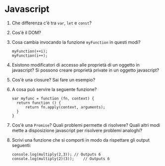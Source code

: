 # Javascript

1.  Che differenza c'è tra `var`, `let` e `const`?
2.  Cos'è il DOM?
3.  Cosa cambia invocando la funzione `myFunction` in questi modi?

    ```
    myFunction(++i);
    myFunction(i++);
    ```

4. Esistono modificatori di accesso alle proprietà di un oggetto in javascript? Si possono creare proprietà private in un oggetto javascript?
5. Cos'è una closure? Sai fare un esempio?
6. A cosa può servire la seguente funzione?

    ```
    var myfunc = function (fn, context) {
      return function () {
          return fn.apply(context, arguments);
      }
    }
    ```

7. Cos'è una `Promise`? Quali problemi permette di risolvere? Quali altri modi mette a disposizione javascript per risolvere problemi analoghi?
8. Scrivi una funzione che si comporti in modo da rispettare gli output seguenti:

    ```
    console.log(multiply(2,3));	// Outputs 6
    console.log(multiply(2)(3));	// Outputs 6
    ```
